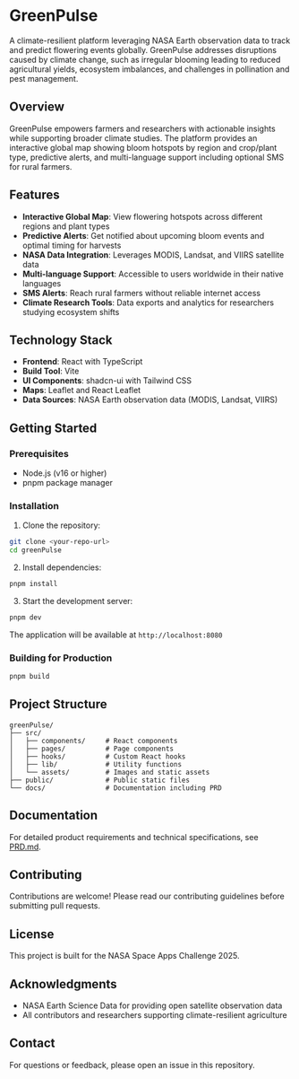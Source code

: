# GreenPulse

A climate-resilient platform leveraging NASA Earth observation data to track and predict flowering events globally. GreenPulse addresses disruptions caused by climate change, such as irregular blooming leading to reduced agricultural yields, ecosystem imbalances, and challenges in pollination and pest management.

## Overview

GreenPulse empowers farmers and researchers with actionable insights while supporting broader climate studies. The platform provides an interactive global map showing bloom hotspots by region and crop/plant type, predictive alerts, and multi-language support including optional SMS for rural farmers.

## Features

- **Interactive Global Map**: View flowering hotspots across different regions and plant types
- **Predictive Alerts**: Get notified about upcoming bloom events and optimal timing for harvests
- **NASA Data Integration**: Leverages MODIS, Landsat, and VIIRS satellite data
- **Multi-language Support**: Accessible to users worldwide in their native languages
- **SMS Alerts**: Reach rural farmers without reliable internet access
- **Climate Research Tools**: Data exports and analytics for researchers studying ecosystem shifts

## Technology Stack

- **Frontend**: React with TypeScript
- **Build Tool**: Vite
- **UI Components**: shadcn-ui with Tailwind CSS
- **Maps**: Leaflet and React Leaflet
- **Data Sources**: NASA Earth observation data (MODIS, Landsat, VIIRS)

## Getting Started

### Prerequisites

- Node.js (v16 or higher)
- pnpm package manager

### Installation

1. Clone the repository:
```bash
git clone <your-repo-url>
cd greenPulse
```

2. Install dependencies:
```bash
pnpm install
```

3. Start the development server:
```bash
pnpm dev
```

The application will be available at `http://localhost:8080`

### Building for Production

```bash
pnpm build
```

## Project Structure

```
greenPulse/
├── src/
│   ├── components/     # React components
│   ├── pages/          # Page components
│   ├── hooks/          # Custom React hooks
│   ├── lib/            # Utility functions
│   └── assets/         # Images and static assets
├── public/             # Public static files
└── docs/               # Documentation including PRD
```

## Documentation

For detailed product requirements and technical specifications, see [PRD.md](./PRD.md).

## Contributing

Contributions are welcome! Please read our contributing guidelines before submitting pull requests.

## License

This project is built for the NASA Space Apps Challenge 2025.

## Acknowledgments

- NASA Earth Science Data for providing open satellite observation data
- All contributors and researchers supporting climate-resilient agriculture

## Contact

For questions or feedback, please open an issue in this repository.